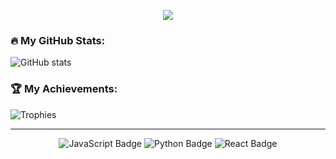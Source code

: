<!-- Animasi Teks -->
<p align="center">
  <a href="https://github.com/WrkMchael">
    <img src="https://readme-typing-svg.demolab.com?font=Fira+Code&size=24&duration=4000&pause=1000&color=27F7D6&center=true&vCenter=true&width=500&height=50&lines=Halo%2C+Saya+adalah+%40root@Mchael!;SSelamat+Datang+di+Profil+GitHub+Saya!;Saya+senang+berkarya+dan+berbagi!">
  </a>
</p>

### 🔥 My GitHub Stats:
  <img align="top" src="https://github-readme-stats.vercel.app/api?username=WrkMchael&show_icons=true&theme=radical" alt="GitHub stats">

### 🏆 My Achievements:
![Trophies](https://github-profile-trophy.vercel.app/?username=yourusername&theme=radical&no-frame=true&row=1)

---

<p align="center">
  <img src="https://img.shields.io/badge/Code-JavaScript-informational?style=flat&logo=javascript&color=yellow" alt="JavaScript Badge">
  <img src="https://img.shields.io/badge/Code-Python-informational?style=flat&logo=python&color=blue" alt="Python Badge">
  <img src="https://img.shields.io/badge/Framework-React-informational?style=flat&logo=react&color=61DAFB" alt="React Badge">
</p>
